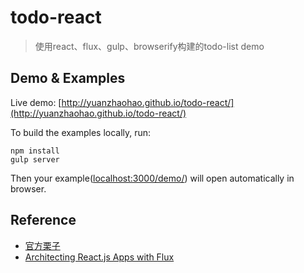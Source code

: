 todo-react
=====
> 使用react、flux、gulp、browserify构建的todo-list demo

## Demo & Examples

Live demo: [http://yuanzhaohao.github.io/todo-react/](http://yuanzhaohao.github.io/todo-react/)

To build the examples locally, run:

```
npm install
gulp server
```

Then your example([localhost:3000/demo/](localhost:3000/demo/)) will open automatically in browser.
## Reference

* [官方栗子](https://facebook.github.io/flux/docs/todo-list.html)
* [Architecting React.js Apps with Flux](http://tylermcginnis.com/reactjs-tutorial-pt-3-architecting-react-js-apps-with-flux/)
